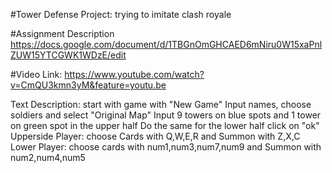 #Tower Defense Project:
trying to imitate clash royale



#Assignment Description
https://docs.google.com/document/d/1TBGnOmGHCAED6mNiru0W15xaPnlZUW15YTCGWK1WDzE/edit

#Video Link:
https://www.youtube.com/watch?v=CmQU3kmn3yM&feature=youtu.be



Text Description:
start with game with "New Game"
Input names, choose soldiers and select "Original Map"
Input 9 towers on blue spots and 1 tower on green spot in the upper half
Do the same for the lower half
click on "ok"
Upperside Player: choose Cards with Q,W,E,R and Summon with Z,X,C
Lower Player: choose cards with num1,num3,num7,num9 and Summon with num2,num4,num5
